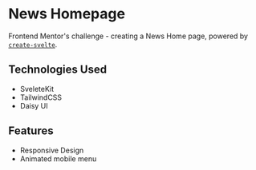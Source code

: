 # News Homepage

Frontend Mentor's challenge - creating a News Home page, powered by [`create-svelte`](https://github.com/sveltejs/kit/tree/master/packages/create-svelte).

## Technologies Used

- SveleteKit
- TailwindCSS
- Daisy UI

## Features

- Responsive Design
- Animated mobile menu
